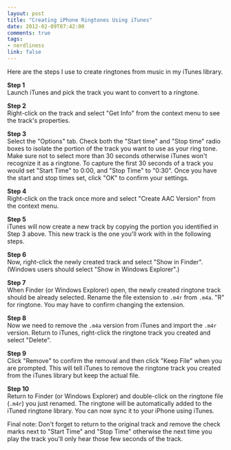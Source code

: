 ```yaml
---
layout: post
title: "Creating iPhone Ringtones Using iTunes"
date: 2012-02-09T07:42:00
comments: true
tags:
- nerdliness
link: false
---
```

Here are the steps I use to create ringtones from music in my iTunes library.

**Step 1**  
Launch iTunes and pick the track you want to convert to a ringtone.

**Step 2**  
Right-click on the track and select "Get Info" from the context menu to see the track's properties.

**Step 3**  
Select the "Options" tab. Check both the "Start time" and "Stop time" radio boxes to isolate the portion of the track you want to use as your ring tone. Make sure not to select more than 30 seconds otherwise iTunes won't recognize it as a ringtone. To capture the first 30 seconds of a track you would set "Start Time" to 0:00, and "Stop Time" to "0:30". Once you have the start and stop times set, click "OK" to confirm your settings. 

**Step 4**  
Right-click on the track once more and select "Create AAC Version" from the context menu.

**Step 5**  
iTunes will now create a new track by copying the portion you identified in Step 3 above. This new track is the one you'll work with in the following steps.

**Step 6**  
Now, right-click the newly created track and select "Show in Finder". (Windows users should select "Show in Windows Explorer".)

**Step 7**  
When Finder (or Windows Explorer) open, the newly created ringtone track should be already selected. Rename the file extension to `.m4r` from `.m4a`. "R" for ringtone. You may have to confirm changing the extension.

**Step 8**  
Now we need to remove the `.m4a` version from iTunes and import the `.m4r` version. Return to iTunes, right-click the ringtone track you created and select "Delete".

**Step 9**  
Click "Remove" to confirm the removal and then click "Keep File" when you are prompted. This will tell iTunes to remove the ringtone track you created from the iTunes library but keep the actual file.

**Step 10**  
Return to Finder (or Windows Explorer) and double-click on the ringtone file (`.m4r`) you just renamed. The ringtone will be automatically added to the iTuned ringtone library. You can now sync it to your iPhone using iTunes.

Final note: Don't forget to return to the original track and remove the check marks next to "Start Time" and "Stop Time" otherwise the next time you play the track you'll only hear those few seconds of the track.
